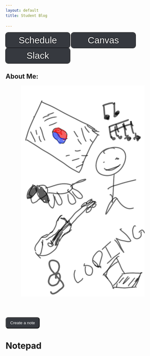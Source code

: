 ```yaml
---
layout: default
title: Student Blog

---
```




<!-- ## Overview of Hacks, Study and Tangibles
Blogging in GitHub pages is a way to learn and code at the same time. 

- Plans, Lists, [Scrum Boards](https://clickup.com/blog/scrum-board/) help you to track key events, show progress and record time.  Effort is a big part of your class grade.  Show plans and time spent!
- [Hacks(Todo)](https://levelup.gitconnected.com/six-ultimate-daily-hacks-for-every-programmer-60f5f10feae) enable you to stay in focus with key requirements of the class.  Each Hack will produce Tangibles.
- Tangibles or [Tangible Artifacts](https://en.wikipedia.org/wiki/Artifact_(software_development)) are things you accumulate as a learner and coder.  -->

<!-- ## MY PAGE -->



<button class="button_above" onclick="window.location.href='https://nighthawkcoders.github.io/teacher/csp';">Schedule</button>
<button class="button_above" onclick="window.location.href='https://poway.instructure.com/courses/141645';">Canvas</button>
<button class="button_above" onclick="window.location.href='https://app.slack.com/client/TUDAF53UJ/CUU064ACX';">Slack</button>

<h2>About Me:</h2>
<p style="float:center;clear:center;display:block;text-align:center"><img src="images/about_me.png" alt="about-me" style="width:80%"></p>
<!-- <div>    
    <ol style="font-size:15px">
        <li>I was born in South Korea</li>
        <br>
        <li>I have a dog <br><img src="images/dog.jpg" alt = "dog" style="width:70px;height:100px"> </li>
        <br>
        <li>I like music</li>
        <br>
        <li>I play the violin</li>
        <br>
        <li>I enjoy coding<br><img src="images/code.jpg" alt="codeImage" width="280" height="157"></li>
    </ol>
</div> -->
<br><br><br>
<button class="note_button" onclick="createItem()">Create a note</button>
<h1>Notepad</h1>
<ol id="note">
</ol>

<html>
    <head>
        <style>
            .note_button {
                color:white;
                padding:9px 13px; 
                background-color:#36393F;
                transition-duration:0.4s;
                border-radius:8px;
            }
            .note_button:hover {
                background-color:gray;
            }
            .button_above:hover {
                background-color:gray;
            }
            .button_above {
                border:black;
                transition-duration:0.4s;
                width:210px;
                height:50px;
                border-radius:8px;
                background-color:#36393F;
                /* font-weight:bold; */
                font-size:30px;
                color:white;
                text-shadow: 0 0 1px black, 0 0 3px black;
                outline: solid black;
                outline-width:1px;
                /* gap:100px; */
            }
        </style>
    </head>
    <body>
        <script>
            function createItem()
            {
                var note = document.createElement("li");
                var item = prompt("Enter note item");
                note.innerHTML = item;
                // console.log(note);
                var location = document.getElementById("note");
                // note.appendChild(document.createTextNode(item)); -- set item to note
                location.appendChild(note);
            }
        </script>
    </body>
</html>

